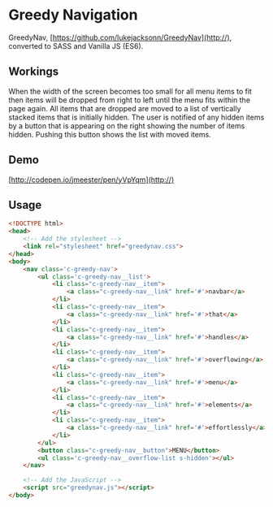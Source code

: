 # Greedy Navigation
GreedyNav, [https://github.com/lukejacksonn/GreedyNav](http://), converted to SASS and Vanilla JS (ES6).

## Workings
When the width of the screen becomes too small for all menu items to fit then items will be dropped from right to left until the menu fits within the page again. All items that are dropped are moved to a list of vertically stacked items that is initially hidden. The user is notified of any hidden items by a button that is appearing on the right showing the number of items hidden. Pushing this button shows the list with moved items.

## Demo

[http://codepen.io/jmeester/pen/yVpYqm](http://)

## Usage
```html
<!DOCTYPE html>
<head>
	<!-- Add the stylesheet -->
    <link rel="stylesheet" href="greedynav.css">
</head>
<body>
	<nav class='c-greedy-nav'>
    	<ul class='c-greedy-nav__list'>
        	<li class="c-greedy-nav__item">
            	<a class="c-greedy-nav__link" href='#'>navbar</a>
            </li>
        	<li class="c-greedy-nav__item">
            	<a class="c-greedy-nav__link" href='#'>that</a>
            </li>
        	<li class="c-greedy-nav__item">
            	<a class="c-greedy-nav__link" href='#'>handles</a>
            </li>
        	<li class="c-greedy-nav__item">
            	<a class="c-greedy-nav__link" href='#'>overflowing</a>
            </li>
        	<li class="c-greedy-nav__item">
            	<a class="c-greedy-nav__link" href='#'>menu</a>
            </li>
        	<li class="c-greedy-nav__item">
            	<a class="c-greedy-nav__link" href='#'>elements</a>
            </li>
        	<li class="c-greedy-nav__item">
            	<a class="c-greedy-nav__link" href='#'>effortlessly</a>
            </li>
    	</ul>
    	<button class="c-greedy-nav__button">MENU</button>
    	<ul class='c-greedy-nav__overflow-list s-hidden'></ul>
	</nav>

	<!-- Add the JavaScript -->
	<script src="greedynav.js"></script>
</body>
```
